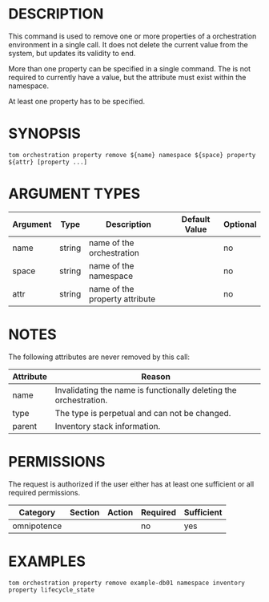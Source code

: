 # DESCRIPTION

This command is used to remove one or more properties of a orchestration
environment in a single call.
It does not delete the current value from the system, but updates
its validity to end.

More than one property can be specified in a single command. The is not
required to currently have a value, but the attribute must exist within
the namespace.

At least one property has to be specified.

# SYNOPSIS

```
tom orchestration property remove ${name} namespace ${space} property ${attr} [property ...]
```

# ARGUMENT TYPES

Argument | Type | Description | Default Value | Optional
 ------- | ---- | ----------- | ------------- | --------
name | string | name of the orchestration | | no
space | string | name of the namespace | | no
attr | string | name of the property attribute | | no

# NOTES

The following attributes are never removed by this call:

Attribute | Reason
 -------- | ------
name | Invalidating the name is functionally deleting the orchestration.
type | The type is perpetual and can not be changed.
parent | Inventory stack information.

# PERMISSIONS

The request is authorized if the user either has at least one
sufficient or all required permissions.

Category | Section | Action | Required | Sufficient
 ------- | ------- | ------ | -------- | ----------
omnipotence | | | no | yes

# EXAMPLES

```
tom orchestration property remove example-db01 namespace inventory property lifecycle_state
```
